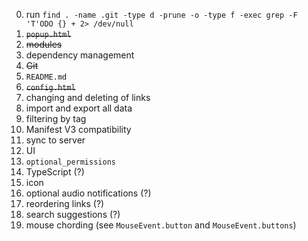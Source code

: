 0. run `find . -name .git -type d -prune -o -type f -exec grep -F 'T'ODO {} + 2> /dev/null`
1. ~~`popup.html`~~
2. ~~modules~~
3. dependency management
4. ~~Git~~
5. `README.md`
6. ~~`config.html`~~
7. changing and deleting of links
8. import and export all data
9. filtering by tag
10. Manifest V3 compatibility
11. sync to server
12. UI
13. `optional_permissions`
14. TypeScript (?)
15. icon
16. optional audio notifications (?)
17. reordering links (?)
18. search suggestions (?)
19. mouse chording (see `MouseEvent.button` and `MouseEvent.buttons`)
